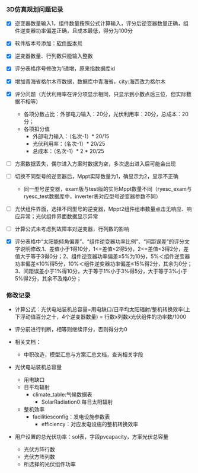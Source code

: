 ### 3D仿真规划问题记录
- [x] 逆变器数量输入1，组件数量按照公式计算输入，评分后逆变器数量正确，组件逆变器功率偏差正确，且成本最低，得分为100分
- [x] 软件版本号添加：[软件版本号](https://juejin.cn/post/6982714686579933221?msclkid=f8a629fcb93e11ec9612899a5a0e8437)
- [x] 逆变器数量、行列数只能输入整数
- [x] 评分表格序号修改为1递增，原来指数据库id
- [x] 增加青海省格尔木市数据，数据库中青海省，city:海西改为格尔木
- [x] 评分问题（光伏利用率在评分项显示相同，只显示到小数点后三位，但实际数据不相等）
    - 各项分数占比：外部电力输入：20分，光伏利用率：20分，总成本：20分；
    - 各项扣分值
       - 外部电力输入：（名次-1）* 20/15
       - 光伏利用率：（名次-1）* 20/25
       - 总成本：（名次-1）* 2 * 20/25
- [ ] 方案数据丢失，偶尔进入方案时数据为空，多次退出进入后可能会出现
- [ ] 切换不同型号的逆变器后，Mppt实际数量为1，确显示为2，显示不正确
    - 同一型号逆变器，exam版与test版的实际Mppt数量不同（ryesc_exam与ryesc_test数据库中，inverter表对应型号逆变器参数不同）
- [ ] 光伏组件界面，选择不同型号的逆变器，Mppt2组件组串数量点击无响应、响应异常；光伏组件界面数据显示异常
- [ ] 计算公式未考虑到故障率对逆变器，行列数的影响
- [x] 评分表格中“太阳能倾角偏差”、“组件逆变器功率比例”、“间距误差”的评分文字说明修改.1、差值小于1得10分，1<=差值<2得5分，2<=差值<3得2分，差值大于等于3得0分；2、组件逆变器功率偏差≤5%为10分，5%＜组件逆变器功率偏差≤10%得5分，10%＜组件逆变器功率偏差≤15%得2分，其余为0分；3、间距误差小于1%得10分，大于等于1%小于3%得5分，大于等于3%小于5%得2分，其余不及格0分；



### 修改记录
- 计算公式：光伏电站装机总容量=用电缺口/日平均太阳辐射/整机转换效率(上下浮动值百分之十，4个逆变器数量) = 行数x列数x光伏组件的功率数/1000
- 评分前进行判断，相等则继续评分，否则得分为0

- 相关文档：
  - 中职改造，模型汇总与方案汇总文档，查询相关字段
  
- 光伏电站装机总容量
  - 用电缺口
  - 日平均辐射
    - climate_table:气候数据表
      - SolarRadiation0:每日太阳辐射
  - 整机效率
    - facilitiesconfig：发电设施参数表
      - efficiency：对应发电设施的整机转换效率
  
- 用户设置的总光伏功率：sol表，字段pvcapacity，方案光伏总容量
  - 光伏方阵行数
  - 光伏方阵列数
  - 所选择的光伏组件功率

